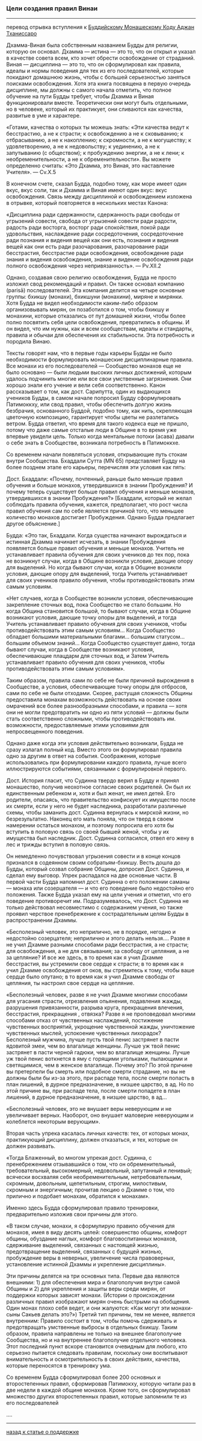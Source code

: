 ### **Цели создания правил Винаи**

--------------

перевод отрывка вступления к [Буддийскому Монашескому Коду Аджан Тханиссаро](https://www.dhammatalks.org/vinaya/bmc/Section0006.html)

Дхамма-Виная была собственным названием Будды для религии, которую он основал. Дхамма — истина — это то, что он открыл и указал в качестве совета всем, кто хочет обрести освобождение от страданий. Виная — дисциплина — это то, что он сформулировал как правила, идеалы и нормы поведения для тех из его последователей, которые покидают домашнюю жизнь, чтобы с большей серьезностью заняться поисками освобождения. Хотя эта книга посвящена в первую очередь дисциплине, мы должны с самого начала отметить, что полное обучение на пути Будды требует, чтобы Дхамма и Виная функционировали вместе. Теоретически они могут быть отдельными, но в человеке, который их практикует, они сливаются как качества, развитые в уме и характере.

«Готами, качества о которых ты можешь знать: «Эти качества ведут к бесстрастию, а не к страсти; к освобождению а не к сковыванию; к отбрасыванию, а не к накоплению; к скромности, а не к могуществу; к удовлетворению, а не к недовольству; к уединению, а не к запутыванию (с обществом); к пробуждению энергии, а не к лени; к необременительности, а не к обременительности». Вы можете определенно считать: «Это Дхамма, это Виная, это наставление Учителя». — Cv.X.5

В конечном счете, сказал Будда, подобно тому, как море имеет один вкус, вкус соли, так и Дхамма и Виная имеют один вкус: вкус освобождения. Связь между дисциплиной и освобождением изложена в отрывке, который повторяется в нескольких местах Канона:

«Дисциплина ради сдержанности, сдержанность ради свободы от угрызений совести, свобода от угрызений совести ради радости, радость ради восторга, восторг ради спокойствия, покой ради удовольствия, наслаждение ради сосредоточения, сосредоточение ради познания и видения вещей как они есть, познания и видения вещей как они есть ради разочарования, разочарование ради бесстрастия, бесстрастие ради освобождения, освобождение ради знания и видения освобождения, знание и видение освобождения ради полного освобождения через непривязанность». — Pv.XII.2

Однако, создавая свою религию освобождения, Будда не просто изложил свод рекомендаций и правил. Он также основал компанию (parisā) последователей. Эта компания делится на четыре основные группы: бхикшу (монахи), бхикшуни (монахини), миряне и мирянки. Хотя Будда не видел необходимости каким-либо образом организовывать мирян, он позаботился о том, чтобы бхикшу и монахини, которые отказались от пут домашней жизни, чтобы более полно посвятить себя цели освобождения, превратились в общины. И он видел, что им нужны, как и всем сообществам, идеалы и стандарты, правила и обычаи для обеспечения их стабильности. Эта потребность и породила Винаю.

Тексты говорят нам, что в первые годы карьеры Будды не было необходимости формулировать монашеские дисциплинарные правила. Все монахи из его последователей — Сообщество монахов еще не было основано — были людьми высоких личных достижений, которым удалось подчинить многие или все свои умственные загрязнения. Они хорошо знали его учение и вели себя соответственно. Канон рассказывает о том, как дост. Сарипутта, один из выдающихся учеников Будды, в самом начале попросил Будду сформулировать Патимоккху, или свод правил, чтобы обеспечить долгую жизнь безбрачия, основанного Буддой, подобно тому, как нить, скрепляющая цветочную композицию, гарантирует чтобы цветы не разлетались ветром. Будда ответил, что время для такого кодекса еще не пришло, потому что даже самые отсталые люди в Общине в то время уже впервые увидели цель. Только когда ментальные потоки (асава) давали о себе знать в Сообществе, возникала потребность в Патимоккхе.

Со временем начали появляться условия, открывающие путь стокам внутри Сообщества. Бхаддали Сутта (MN 65) представляет Будду на более позднем этапе его карьеры, перечисляя эти условия как пять:

Дост. Бхаддали: «Почему, почтенный, раньше было меньше правил обучения и больше монахов, утвердившихся в знании Пробуждения? И почему теперь существует больше правил обучения и меньше монахов, утвердившихся в знании Пробуждения?» [Бхаддали, который не желал соблюдать правила обучения, кажется, предполагает, что рост числа правил обучения сам по себе является причиной того, что меньшее количество монахов достигает Пробуждения. Однако Будда предлагает другое объяснение.]

Будда: «Это так, Бхаддали. Когда существа начинают вырождаться и истинная Дхамма начинает исчезать, в знании Пробуждения появляется больше правил обучения и меньше монахов. Учитель не устанавливает правила обучения для своих учеников до тех пор, пока не возникнут случаи, когда в Общине возникли условия, дающие опору для выделений. Но когда бывают случаи, когда в Общине возникли условия, дающие опору для выделений, тогда Учитель устанавливает для своих учеников правило обучения, чтобы противодействовать этим самым условиям.

«Нет случаев, когда в Сообществе возникли условия, обеспечивающие закрепление сточных вод, пока Сообщество не стало большим. Но когда Община становится большой, то бывают случаи, когда в Общине возникают условия, дающие точку опоры для выделений, и тогда Учитель устанавливает правило обучения для своих учеников, чтобы противодействовать этим самым условиям... Когда Сообщество обладает большими материальными благами... большим статусом... большим объемом знаний... Когда Сообщество существует давно, тогда бывают случаи, когда в Сообществе возникают условия, обеспечивающие плацдарм для сточных вод, и Затем Учитель устанавливает правило обучения для своих учеников, чтобы противодействовать этим самым условиям».

Таким образом, правила сами по себе не были причиной вырождения в Сообществе, а условия, обеспечивающие точку опоры для отбросов, сами по себе не были отходами. Скорее, растущая сложность Общины предоставила монахам возможность действовать на основе своих омрачений все более разнообразными способами, и правила — хотя они не могли предотвратить ни одно из пяти условий — должны были стать соответственно сложными, чтобы противодействовать им. возможности, предоставляемые этими условиями для непросвещенного поведения.

Однако даже когда эти условия действительно возникали, Будда не сразу излагал полный код. Вместо этого он формулировал правила одно за другим в ответ на события. Соображения, которые использовались при формулировании каждого правила, лучше всего иллюстрируются событиями, связанными с формулировкой первого.

Дост. История гласит, что Судинна твердо верил в Будду и принял монашество, получив неохотное согласие своих родителей. Он был их единственным ребенком и, хотя и был женат, не имел детей. Его родители, опасаясь, что правительство конфискует их имущество после их смерти, если у него не будет наследника, разработали различные схемы, чтобы заманить дост. Судинна вернулась к мирской жизни, но безрезультатно. Наконец его мать поняла, что он тверд в своем намерении остаться монахом, и поэтому попросила его хотя бы вступить в половую связь со своей бывшей женой, чтобы у их имущества был наследник. Дост. Судинна согласился, отвел его жену в лес и трижды вступил в половую связь.

Он немедленно почувствовал угрызения совести и в конце концов признался в содеянном своим собратьям-бхикшу. Весть дошла до Будды, который созвал собрание Общины, допросил Дост. Судинна, и сделал ему выговор. Упрек распадался на две основные части. В первой части Будда напомнил дост. Судинна о его положении саманы — монаха или созерцателя — и что его поведение было недостойно его положения. Также Будда указал ему на цели учения и отметил, что его поведение противоречит им. Подразумевалось, что Дост. Судинна не только действовал несовместимо с содержанием учения, но также проявил черствое пренебрежение к сострадательным целям Будды в распространении Дхаммы.

«Бесполезный человек, это неприлично, не в порядке, негодно и недостойно созерцателя; неприлично и этого делать нельзя.... Разве я не учил Дхамме разными способами ради бесстрастия, а не страсти; для освобождения, а не для связывания; за свободу от цепляния, а не за цепляние? И все же здесь, в то время как я учил Дхамме бесстрастия, вы устремили свое сердце к страсти; в то время как я учил Дхамме освобождения от оков, вы стремитесь к тому, чтобы ваше сердце было опутано; в то время как я учил Дхамме свободы от цепляния, ты настроил свое сердце на цепляние.

«Бесполезный человек, разве я не учил Дхамме многими способами для угасания страсти, отрезвления опьянения, подавления жажды, разрушения привязанности, разрыва круга, прекращения влечения, бесстрастия, прекращения , отвязка? Разве я не проповедовал многими способами отказ от чувственных наслаждений, постижение чувственных восприятий, укрощение чувственной жажды, уничтожение чувственных мыслей, успокоение чувственных лихорадок? Бесполезный мужчина, лучше пусть твой пенис застрянет в пасти ядовитой змеи, чем во влагалище женщины. Лучше уж твой пенис застрянет в пасти черной гадюки, чем во влагалище женщины. Лучше уж твой пенис воткнется в яму с горящими угольками, пылающими и светящимися, чем в женское влагалище. Почему это? По этой причине вы претерпели бы смерть или подобное смерти страдание, но вы не должны были бы из-за этого, при распаде тела, после смерти попасть в план лишений, в дурное предназначение, в низшее царство, в ад. Но по этой причине вы, при распаде тела, после смерти попадете в план лишений, в дурное предназначение, в низшее царство, в ад…

«Бесполезный человек, это не внушает веры неверующим и не увеличивает верных. Наоборот, оно внушает маловерие неверующим и колеблется некоторым верующим».

Вторая часть упрека касалась личных качеств: тех, от которых монах, практикующий дисциплину, должен отказаться, и тех, которые он должен развивать.

«Тогда Блаженный, во многом упрекая дост. Судинна, с пренебрежением отзывавшийся о том, что он обременительный, требовательный, высокомерный, недовольный, запутанный и ленивый; всячески восхваляя себя необременительным, нетребовательным, скромным, довольным, щепетильным, строгим, милостивым, скромным и энергичным; прочитав лекцию о Дхамме о том, что прилично и подобает монахам, обратился к монахам».

Именно здесь Будда сформулировал правило тренировки, предварительно изложив свои причины для этого.

«В таком случае, монахи, я сформулирую правило обучения для монахов, имея в виду десять целей: совершенство общины, комфорт общины, обуздание наглых, комфорт благовоспитанных монахов, сдерживание выделений, связанных с настоящей жизнью, предотвращение выделений, связанных с будущей жизнью, пробуждение веры в неверных, увеличение числа правоверных, установление истинной Дхаммы и укрепление дисциплины».

Эти причины делятся на три основных типа. Первые два являются внешними: 1) для обеспечения мира и благополучия внутри самой Общины и 2) для укрепления и защиты веры среди мирян, от поддержки которых зависят монахи. (Истории о происхождении различных правил изображают мирян очень быстрыми на обобщения. Один монах плохо себя ведет, и они жалуются: «Как могут эти монахи-сыны Сакьев делать это?») Третий тип причины, тем не менее, является внутренним: Правило состоит в том, чтобы помочь сдерживать и предотвращать умственные выбросы в отдельных бхикшу. Таким образом, правила направлены не только на внешнее благополучие Сообщества, но и на внутреннее благополучие отдельного человека. Этот последний пункт вскоре становится очевидным для любого, кто серьезно пытается следовать правилам, поскольку они воспитывают внимательность и осмотрительность в своих действиях, качества, которые переносятся в тренировку ума.

Со временем Будда сформулировал более 200 основных и второстепенных правил, сформировав Патимокху, которую читали раз в две недели в каждой общине монахов. Кроме того, он сформулировал множество других второстепенных правил, которые запомнили те из его последователей

....

--------------

[назад к статье о поддержке](https://devamitta.github.io/notes/dana.html)